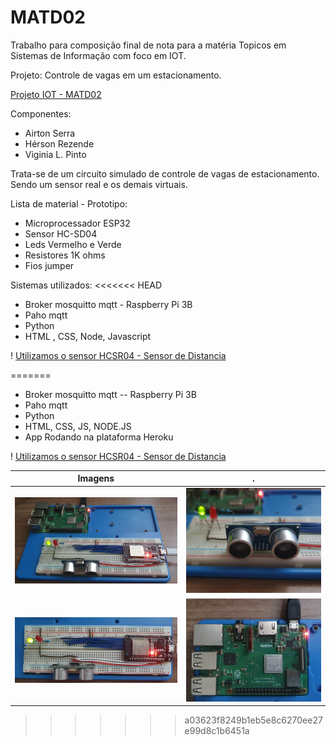 # MATD02

Trabalho para composição final de nota para a matéria Topicos em Sistemas de Informação
com foco em IOT.

Projeto: Controle de vagas em um estacionamento.

[Projeto IOT - MATD02](https://tinyurl.com/MATD02)

Componentes:
* Airton Serra
* Hérson Rezende
* Viginia L. Pinto

Trata-se de um circuito simulado de controle de vagas de estacionamento.
Sendo um sensor real e os demais virtuais.

Lista de material  - Prototipo:
* Microprocessador ESP32
* Sensor HC-SD04
* Leds Vermelho e Verde
* Resistores 1K ohms
* Fios jumper

Sistemas utilizados:
<<<<<<< HEAD
* Broker mosquitto mqtt - Raspberry Pi 3B
* Paho mqtt 
* Python
* HTML , CSS, Node, Javascript

! [Utilizamos o sensor HCSR04 - Sensor de Distancia](https://i1.wp.com/randomnerdtutorials.com/wp-content/uploads/2021/06/how-ultrasonic-sensor-works-01.png?w=750&quality=100&strip=all&ssl=1)


=======
* Broker mosquitto mqtt  -- Raspberry Pi 3B
* Paho mqtt 
* Python
* HTML, CSS, JS, NODE.JS
* App Rodando na plataforma Heroku

! [Utilizamos o sensor HCSR04 - Sensor de Distancia](https://i1.wp.com/randomnerdtutorials.com/wp-content/uploads/2021/06/how-ultrasonic-sensor-works-01.png?w=750&quality=100&strip=all&ssl=1)

Imagens   | .
--------- | ------
![Circuito](midia/circuit.png) |![Sensor](midia/sensor.png)
![Processador](midia/processor.png) |![RPBy3 - Server](midia/rpby3.png)
>>>>>>> a03623f8249b1eb5e8c6270ee27e99d8c1b6451a
